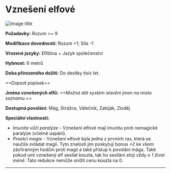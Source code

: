 # Vznešení elfové

![Image title](/assets/races/High-elf.jpeg)

**Požadavky:** Rozum >= 9

**Modifikace dovedností:** Rozum +1; Síla -1

**Vrozené jazyky:** Elfština + Jazyk společenství

**Hybnost:** 6 metrů 

**Doba přirozeného dožití:** Do desítky tisíc let.

*==Dopsat popisek==*

**Jména vznešených elfů:** *==Možná dát systém stavění jmen na místo seznamu.==*

**Dostupná povolání:** Mág, Strážce, Válečník, Zabiják, Zloděj

**Speciální vlastnosti:**

- *Imunita vůči paralýze* - Vznešení elfové mají imunitu proti nemagické paralýze (včetně uspání).
- *Praotci magie* - Vznešení elfové byla jedna z prvních ras, která se naučila ovládat magii. Tyto znalosti jim poskytují bonus *+2* ke všem záchranným hodům proti magii a také přístup k povolání mága. Také pokud umí vznešený elf sesílat kouzla, tak ho sesílání stojí vždy *o 1 život méně*. Tato redukce nemůže snížit cenu kouzla na 0.

---

